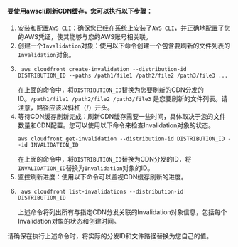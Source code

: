 #### 要使用awscli刷新CDN缓存，您可以执行以下步骤：

1. 安装和配置`AWS CLI`：确保您已经在系统上安装了`AWS CLI`，并正确地配置了您的AWS凭证，使其能够与您的AWS账号相关联。
2. 创建一个`Invalidation`对象：使用以下命令创建一个包含要刷新的文件列表的`Invalidation`对象。
3. ```shell
    aws cloudfront create-invalidation --distribution-id DISTRIBUTION_ID --paths /path1/file1 /path2/file2 /path3/file3 ...
    ```
   在上面的命令中，将`DISTRIBUTION_ID`替换为您要刷新的CDN分发的ID。`/path1/file1 /path2/file2 /path3/file3`
   是您要刷新的文件列表。请注意，路径应该以斜杠（/）开头。
4. 等待CDN缓存刷新完成：刷新CDN缓存需要一些时间，具体取决于您的文件数量和CDN配置。您可以使用以下命令来检查Invalidation对象的状态。
    ```shell
    aws cloudfront get-invalidation --distribution-id DISTRIBUTION_ID --id INVALIDATION_ID 
    ```
   在上面的命令中，将`DISTRIBUTION_ID`替换为CDN分发的ID，将`INVALIDATION_ID`替换为`Invalidation`对象的ID。
5. 监控刷新进度：使用以下命令可以监视CDN缓存刷新的进度。
6. ```shell
    aws cloudfront list-invalidations --distribution-id DISTRIBUTION_ID
    ```
   上述命令将列出所有与指定CDN分发关联的Invalidation对象信息，包括每个Invalidation对象的状态和创建时间。

请确保在执行上述命令时，将实际的分发ID和文件路径替换为您自己的值。